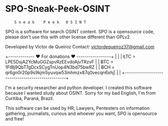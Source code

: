 # SPO-Sneak-Peek-OSINT
        S n e a k    P e e k   O S I N T

SPO is a software for search OSINT content.
SPO is a opensource code, please don't use this with
other license different than GPLv2.

Developed by Victor de Queiroz
Contact: victordequeiroz37@gmail.com

+------------- ♥ For donations ♥ -----------------+
|                                                 |
| ŁTC = LPE5DsjA2YcMuGGZspvRzEEvdoAjvTRzvF        |
| ɃTC = 1FtBj9QbT7gDcxSCygTnUop4N3bd75bwRZ        |
| ɃCH = qr6gn0r20p9s9kjm5yuvqw53mhmzx87q0vecqn6xhj|
|                                                 |
+-------------------------------------------------+

I'm a security researcher and python developer.
I created this software because I wanted study about OSINT.
Sorry for my bad English, I'm from Curitiba, Paraná, Brazil.

This software can be used by HR, Lawyers, Pentesters on information gathering,
journalists, curious and whoever you want, SPO is opensource and free!
